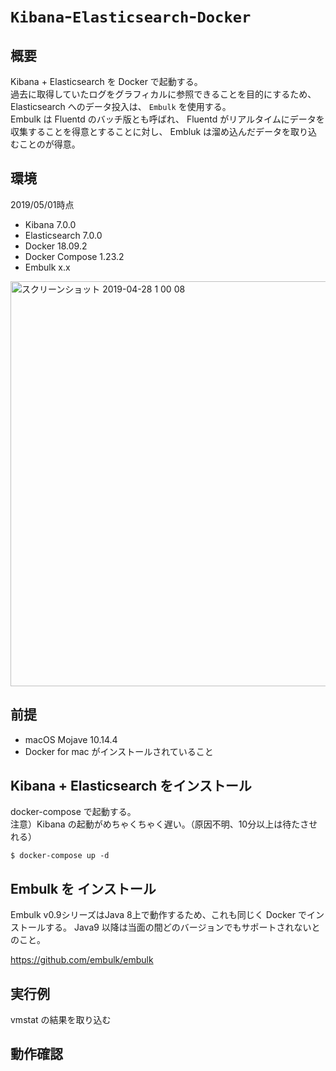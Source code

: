 # `Kibana`-`Elasticsearch`-`Docker`

## 概要

Kibana + Elasticsearch を Docker で起動する。  
過去に取得していたログをグラフィカルに参照できることを目的にするため、Elasticsearch へのデータ投入は、 `Embulk` を使用する。  
Embulk は Fluentd のバッチ版とも呼ばれ、 Fluentd がリアルタイムにデータを収集することを得意とすることに対し、 Embluk は溜め込んだデータを取り込むことのが得意。

## 環境 
2019/05/01時点
* Kibana 7.0.0
* Elasticsearch 7.0.0
* Docker 18.09.2
* Docker Compose 1.23.2  
* Embulk x.x

<img width="648" alt="スクリーンショット 2019-04-28 1 00 08" src="https://user-images.githubusercontent.com/8340629/56852071-5e7c9080-6951-11e9-98f9-17bd0333430e.png">

## 前提

* macOS Mojave 10.14.4 
* Docker for mac がインストールされていること


## Kibana + Elasticsearch をインストール
docker-compose で起動する。  
注意）Kibana の起動がめちゃくちゃく遅い。（原因不明、10分以上は待たさせれる）

```
$ docker-compose up -d
```
## Embulk を インストール
Embulk v0.9シリーズはJava 8上で動作するため、これも同じく Docker でインストールする。
Java9 以降は当面の間どのバージョンでもサポートされないとのこと。

https://github.com/embulk/embulk


## 実行例
vmstat の結果を取り込む


## 動作確認

